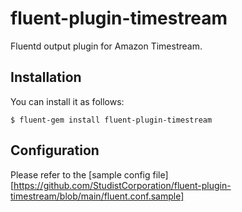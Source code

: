 # fluent-plugin-timestream
Fluentd output plugin for Amazon Timestream.


## Installation
You can install it as follows:

    $ fluent-gem install fluent-plugin-timestream

## Configuration
Please refer to the [sample config file][https://github.com/StudistCorporation/fluent-plugin-timestream/blob/main/fluent.conf.sample]
